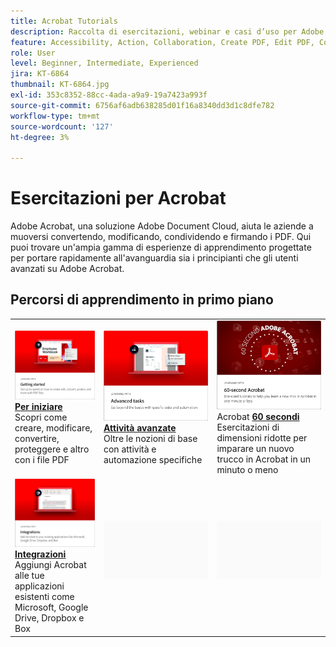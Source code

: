 ```yaml
---
title: Acrobat Tutorials
description: Raccolta di esercitazioni, webinar e casi d’uso per Adobe Acrobat
feature: Accessibility, Action, Collaboration, Create PDF, Edit PDF, Convert PDF, Deploy, Mobile, Optimize PDF, Security, Workflow, Workspace, Skill Builder, Sign, Form
role: User
level: Beginner, Intermediate, Experienced
jira: KT-6864
thumbnail: KT-6864.jpg
exl-id: 353c8352-88cc-4ada-a9a9-19a7423a993f
source-git-commit: 6756af6adb638285d01f16a8340dd3d1c8dfe782
workflow-type: tm+mt
source-wordcount: '127'
ht-degree: 3%

---
```


# Esercitazioni per Acrobat

Adobe Acrobat, una soluzione Adobe Document Cloud, aiuta le aziende a muoversi convertendo, modificando, condividendo e firmando i PDF. Qui puoi trovare un&#39;ampia gamma di esperienze di apprendimento progettate per portare rapidamente all&#39;avanguardia sia i principianti che gli utenti avanzati su Adobe Acrobat.

<div id="recs-overview-body-1"></div>
<div id="recs-overview-body-2"></div>
<div id="recs-overview-body-3"></div>
<div id="recs-overview-body-4"></div>
<div id="recs-overview-body-5"></div>
<div id="recs-overview-body-6"></div>

## Percorsi di apprendimento in primo piano

<table style="table-layout:fixed">
<tr>
 <td>
    <a href="getting-started/getting-started-overview.md">
      <img alt="Introduzione" src="assets/start.png" />
    </a>
    <div>
    <a href="getting-started/getting-started-overview.md"><strong>Per iniziare</strong></a>
    </div>
    Scopri come creare, modificare, convertire, proteggere e altro con i file PDF
    <br>
  </td>
  <td>
    <a href="advanced-tasks/advanced-tasks-overview.md">
      <img alt="Attività avanzate" src="assets/advanced-tasks.png" />
    </a>
    <div>
    <a href="advanced-tasks/advanced-tasks-overview.md"><strong>Attività avanzate</strong></a>
    </div>
    Oltre le nozioni di base con attività e automazione specifiche
    <br>
  </td>
  <td>
    <a href="60-second/60-second-overview.md">
      <img alt="Acrobat da 60 secondi" src="assets/60-sec.png" />
    </a>
  <div>
    Acrobat <a href="60-second/60-second-overview.md"><strong>60 secondi</strong></a>
    </div>
    Esercitazioni di dimensioni ridotte per imparare un nuovo trucco in Acrobat in un minuto o meno
    <br>
  </td>
</tr>
  <td>
    <a href="integrate/integrate-overview.md">
      <img alt="Integrazioni" src="assets/integrations.png" />
    </a>
    <div>
    <a href="integrate/integrate-overview.md"><strong>Integrazioni</strong></a>
    </div>
    Aggiungi Acrobat alle tue applicazioni esistenti come Microsoft, Google Drive, Dropbox e Box
    <br>
  </td>
  <td>
    <img alt="Spaziatore" src="assets/Grayspacer.png" />
    <div>
    <br>
  </td>
  <td>
    <img alt="Spaziatore" src="assets/Grayspacer.png" />
    <div>
    <br>
  </td>
</tr>
</table>
